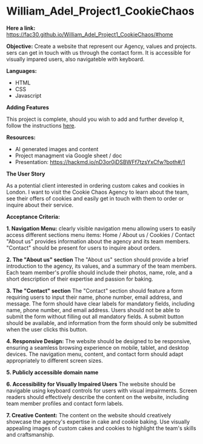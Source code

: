 # William_Adel_Project1_CookieChaos

**Here a link:** https://fac30.github.io/William_Adel_Project1_CookieChaos/#home

**Objective:** Create a website that represent our Agency, values and projects. sers can get in touch with us through the contact form. It is accessible for visually impared users, also navigateble with keyboard.

**Languages:**

- HTML
- CSS
- Javascript

**Adding Features**

This project is complete, should you wish to add and further develop it, follow the instructions [here](https://docs.github.com/en/pull-requests/collaborating-with-pull-requests/working-with-forks/fork-a-repo).

**Resources:**

- AI generated images and content
- Project managment via Google sheet / doc
- Presentation: https://hackmd.io/nD3or0jDSBWFf7tzsYxCfw?both#/1

**The User Story**

As a potential client interested in ordering custom cakes and cookies in London. I want to visit the Cookie Chaos Agency to learn about the team, see their offers of cookies and easily get in touch with them to order or inquire about their service.

**Acceptance Criteria:**

**1. Navigation Menu:**
clearly visible navigation menu allowing users to easily access different sections
menu items: Home / About us / Cookies / Contact
"About us" provides information about the agency and its team members.
"Contact" should be present for users to inquire about orders.

**2. The "About us" section**
The "About us" section should provide a brief introduction to the agency, its values, and a summary of the team members.
Each team member's profile should include their photos, name, role, and a short description of their expertise and passion for baking.

**3. The "Contact" section**
The "Contact" section should feature a form requiring users to input their name, phone number, email address, and message.
The form should have clear labels for mandatory fields, including name, phone number, and email address.
Users should not be able to submit the form without filling out all mandatory fields.
A submit button should be available, and information from the form should only be submitted when the user clicks this button.

**4. Responsive Design:**
The website should be designed to be responsive, ensuring a seamless browsing experience on mobile, tablet, and desktop devices.
The navigation menu, content, and contact form should adapt appropriately to different screen sizes.

**5. Publicly accessible domain name**

**6. Accessibility for Visually Impaired Users**
The website should be navigable using keyboard controls for users with visual impairments.
Screen readers should effectively describe the content on the website, including team member profiles and contact form labels.

**7. Creative Content:**
The content on the website should creatively showcase the agency's expertise in cake and cookie baking.
Use visually appealing images of custom cakes and cookies to highlight the team's skills and craftsmanship.

